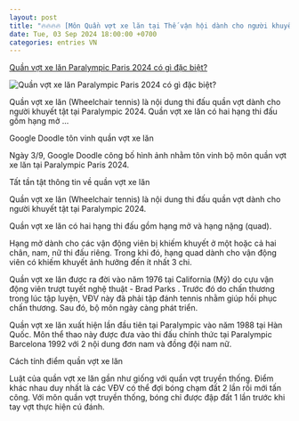 ```yaml
---
layout: post
title: "🔥🔥🔥🔥 [Môn Quần vợt xe lăn tại Thế vận hội dành cho người khuyết tật] Quần vợt xe lăn Paralympic Paris 2024 có gì đặc biệt?"
date: Tue, 03 Sep 2024 18:00:00 +0700
categories: entries VN
---
```

[Quần vợt xe lăn Paralympic Paris 2024 có gì đặc biệt?](https://toquoc.vn/quan-vot-xe-lan-paralympic-paris-2024-co-gi-dac-biet-20240904100243229.htm)

![Quần vợt xe lăn Paralympic Paris 2024 có gì đặc biệt?](https://toquoc.mediacdn.vn/zoom/600_315/280518851207290880/2024/9/4/quan-vot-xe-lan-1725329683954140402652-1725418890646680008565-264-0-1312-2000-crop-17254189317621776364586.jpg)

Quần vợt xe lăn (Wheelchair tennis) là nội dung thi đấu quần vợt dành cho người khuyết tật tại Paralympic 2024. Quần vợt xe lăn có hai hạng thi đấu gồm hạng mở ...

Google Doodle tôn vinh quần vợt xe lăn

Ngày 3/9, Google Doodle công bố hình ảnh nhằm tôn vinh bộ môn quần vợt xe lăn tại Paralympic Paris 2024.

Tất tần tật thông tin về quần vợt xe lăn

Quần vợt xe lăn (Wheelchair tennis) là nội dung thi đấu quần vợt dành cho người khuyết tật tại Paralympic 2024.

Quần vợt xe lăn có hai hạng thi đấu gồm hạng mở và hạng nặng (quad).

Hạng mở dành cho các vận động viên bị khiếm khuyết ở một hoặc cả hai chân, nam, nữ thi đấu riêng. Trong khi đó, hạng quad dành cho vận động viên có khiếm khuyết ảnh hưởng đến ít nhất 3 chi.

Quần vợt xe lăn được ra đời vào năm 1976 tại California (Mỹ) do cựu vận động viên trượt tuyết nghệ thuật - Brad Parks . Trước đó do chấn thương trong lúc tập luyện, VĐV này đã phải tập đánh tennis nhằm giúp hồi phục chấn thương. Sau đó, bộ môn ngày càng phát triển.

Quần vợt xe lăn xuất hiện lần đầu tiên tại Paralympic vào năm 1988 tại Hàn Quốc. Môn thể thao này được đưa vào thi đấu chính thức tại Paralympic Barcelona 1992 với 2 nội dung đơn nam và đồng đội nam nữ.

Cách tính điểm quần vợt xe lăn

Luật của quần vợt xe lăn gần như giống với quần vợt truyền thống. Điểm khác nhau duy nhất là các VĐV có thể đợi bóng chạm đất 2 lần rồi mới tấn công. Với môn quần vợt truyền thống, bóng chỉ được đập đất 1 lần trước khi tay vợt thực hiện cú đánh.





